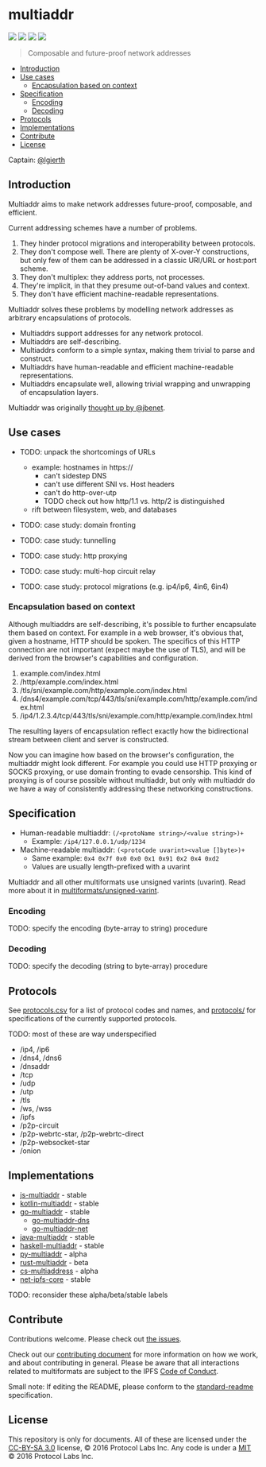 # multiaddr

[![](https://img.shields.io/badge/made%20by-Protocol%20Labs-blue.svg?style=flat-square)](https://protocol.ai)
[![](https://img.shields.io/badge/project-multiformats-blue.svg?style=flat-square)](https://github.com/multiformats/multiformats)
[![](https://img.shields.io/badge/freenode-%23ipfs-blue.svg?style=flat-square)](https://webchat.freenode.net/?channels=%23ipfs)
[![](https://img.shields.io/badge/readme%20style-standard-brightgreen.svg?style=flat-square)](https://github.com/RichardLitt/standard-readme)

> Composable and future-proof network addresses

- [Introduction](#introduction)
- [Use cases](#use-cases)
  - [Encapsulation based on context](#encapsulation-based-on-context)
- [Specification](#specification)
  - [Encoding](#encoding)
  - [Decoding](#decoding)
- [Protocols](#protocols)
- [Implementations](#implementations)
- [Contribute](#contribute)
- [License](#license)

Captain: [@lgierth](https://github.com/lgierth)


## Introduction

Multiaddr aims to make network addresses future-proof, composable, and efficient.

Current addressing schemes have a number of problems.

1. They hinder protocol migrations and interoperability between protocols.
2. They don't compose well. There are plenty of X-over-Y constructions,
   but only few of them can be addressed in a classic URI/URL or host:port scheme.
3. They don't multiplex: they address ports, not processes.
4. They're implicit, in that they presume out-of-band values and context.
5. They don't have efficient machine-readable representations.

Multiaddr solves these problems by modelling network addresses as arbitrary encapsulations of protocols.

- Multiaddrs support addresses for any network protocol.
- Multiaddrs are self-describing.
- Multiaddrs conform to a simple syntax, making them trivial to parse and construct.
- Multiaddrs have human-readable and efficient machine-readable representations.
- Multiaddrs encapsulate well, allowing trivial wrapping and unwrapping of encapsulation layers.

Multiaddr was originally [thought up by @jbenet](https://github.com/jbenet/random-ideas/issues/11).


## Use cases

- TODO: unpack the shortcomings of URLs
  - example: hostnames in https://
    - can't sidestep DNS
    - can't use different SNI vs. Host headers
    - can't do http-over-utp
    - TODO check out how http/1.1 vs. http/2 is distinguished
  - rift between filesystem, web, and databases

- TODO: case study: domain fronting
- TODO: case study: tunnelling
- TODO: case study: http proxying
- TODO: case study: multi-hop circuit relay
- TODO: case study: protocol migrations (e.g. ip4/ip6, 4in6, 6in4)


### Encapsulation based on context

Although multiaddrs are self-describing, it's possible to further encapsulate them based on context.
For example in a web browser, it's obvious that, given a hostname, HTTP should be spoken.
The specifics of this HTTP connection are not important (expect maybe the use of TLS),
and will be derived from the browser's capabilities and configuration.

1. example.com/index.html
2. /http/example.com/index.html
3. /tls/sni/example.com/http/example.com/index.html
4. /dns4/example.com/tcp/443/tls/sni/example.com/http/example.com/index.html
5. /ip4/1.2.3.4/tcp/443/tls/sni/example.com/http/example.com/index.html

The resulting layers of encapsulation reflect exactly
how the bidirectional stream between client and server is constructed.

Now you can imagine how based on the browser's configuration, the multiaddr might look different.
For example you could use HTTP proxying or SOCKS proxying, or use domain fronting to evade censorship.
This kind of proxying is of course possible without multiaddr,
but only with multiaddr do we have a way of consistently addressing these networking constructions.


## Specification

- Human-readable multiaddr: `(/<protoName string>/<value string>)+`
  - Example: `/ip4/127.0.0.1/udp/1234`
- Machine-readable multiaddr: `(<protoCode uvarint><value []byte>)+`
  - Same example: `0x4 0x7f 0x0 0x0 0x1 0x91 0x2 0x4 0xd2`
  - Values are usually length-prefixed with a uvarint

Multiaddr and all other multiformats use unsigned varints (uvarint).
Read more about it in [multiformats/unsigned-varint](https://github.com/multiformats/unsigned-varint).


### Encoding

TODO: specify the encoding (byte-array to string) procedure

### Decoding

TODO: specify the decoding (string to byte-array) procedure


## Protocols

See [protocols.csv](protocols.csv) for a list of protocol codes and names,
and [protocols/](protocols/) for specifications of the currently supported protocols.

TODO: most of these are way underspecified

- /ip4, /ip6
- /dns4, /dns6
- /dnsaddr
- /tcp
- /udp
- /utp
- /tls
- /ws, /wss
- /ipfs
- /p2p-circuit
- /p2p-webrtc-star, /p2p-webrtc-direct
- /p2p-websocket-star
- /onion


## Implementations

- [js-multiaddr](https://github.com/multiformats/js-multiaddr) - stable
- [kotlin-multiaddr](https://github.com/changjiashuai/kotlin-multihash) - stable
- [go-multiaddr](https://github.com/multiformats/go-multiaddr) - stable
  - [go-multiaddr-dns](https://github.com/multiformats/go-multiaddr-dns)
  - [go-multiaddr-net](https://github.com/multiformats/go-multiaddr-net)
- [java-multiaddr](https://github.com/multiformats/java-multiaddr) - stable
- [haskell-multiaddr](https://github.com/MatrixAI/haskell-multiaddr) - stable
- [py-multiaddr](https://github.com/sbuss/py-multiaddr) - alpha
- [rust-multiaddr](https://github.com/multiformats/rust-multiaddr) - beta
- [cs-multiaddress](https://github.com/multiformats/cs-multiaddress) - alpha
- [net-ipfs-core](https://github.com/richardschneider/net-ipfs-core) - stable

TODO: reconsider these alpha/beta/stable labels


## Contribute

Contributions welcome. Please check out [the issues](https://github.com/multiformats/multiaddr/issues).

Check out our [contributing document](https://github.com/multiformats/multiformats/blob/master/contributing.md) for more information on how we work, and about contributing in general. Please be aware that all interactions related to multiformats are subject to the IPFS [Code of Conduct](https://github.com/ipfs/community/blob/master/code-of-conduct.md).

Small note: If editing the README, please conform to the [standard-readme](https://github.com/RichardLitt/standard-readme) specification.


## License

This repository is only for documents. All of these are licensed under the [CC-BY-SA 3.0](https://ipfs.io/ipfs/QmVreNvKsQmQZ83T86cWSjPu2vR3yZHGPm5jnxFuunEB9u) license, © 2016 Protocol Labs Inc. Any code is under a [MIT](LICENSE) © 2016 Protocol Labs Inc.
